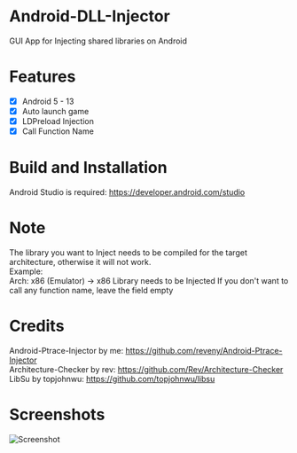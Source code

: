 # Android-DLL-Injector
GUI App for Injecting shared libraries on Android

# Features
- [x] Android 5 - 13
- [x] Auto launch game
- [x] LDPreload Injection
- [x] Call Function Name

# Build and Installation
Android Studio is required: https://developer.android.com/studio  <br />

# Note
The library you want to Inject needs to be compiled for the target architecture, otherwise it will not work. <br />
Example: <br />
Arch: x86 (Emulator) -> x86 Library needs to be Injected
If you don't want to call any function name, leave the field empty

# Credits
Android-Ptrace-Injector by me: https://github.com/reveny/Android-Ptrace-Injector <br />
Architecture-Checker by rev: https://github.com/Rev/Architecture-Checker <br />
LibSu by topjohnwu: https://github.com/topjohnwu/libsu <br />
  
# Screenshots
![Screenshot](https://user-images.githubusercontent.com/113244907/196479161-daebbeef-95fd-4ba5-9c5b-de1319f57f85.jpg)

